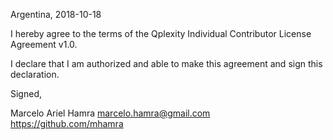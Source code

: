 Argentina, 2018-10-18

I hereby agree to the terms of the Qplexity Individual Contributor License
Agreement v1.0.

I declare that I am authorized and able to make this agreement and sign this
declaration.

Signed,

Marcelo Ariel Hamra marcelo.hamra@gmail.com https://github.com/mhamra
